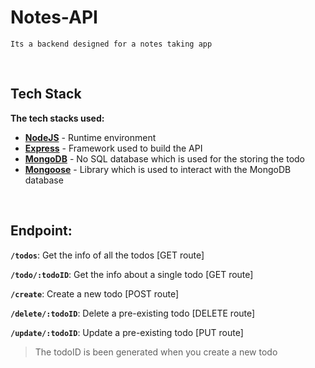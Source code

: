 # Notes-API

 `Its a backend designed for a notes taking app`

<br>

## Tech Stack

**The tech stacks used:**

- [**NodeJS**](https://nodejs.org/) - Runtime environment
- [**Express**](https://expressjs.com/) - Framework used to build the API
- [**MongoDB**](https://mongodb.com/) - No SQL database which is used for the storing the todo
- [**Mongoose**](https://mongoosejs.com/) - Library which is used to interact with the MongoDB database 

<br>

## Endpoint:

**`/todos`**: Get the info of all the todos [GET route]

**`/todo/:todoID`**: Get the info about a single todo [GET route]

**`/create`**: Create a new todo [POST route]

**`/delete/:todoID`**: Delete a pre-existing todo [DELETE route]

**`/update/:todoID`**: Update a pre-existing todo [PUT route]

> The todoID is been generated when you create a new todo


